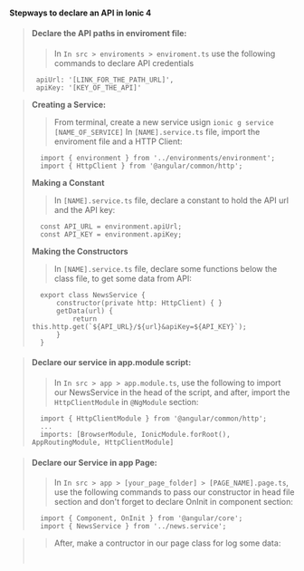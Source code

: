 #### Stepways to declare an API in Ionic 4

> #### Declare the API paths in enviroment file:
> > In `In src > enviroments > enviroment.ts` use the following commands to declare API credentials
> ```
>  apiUrl: '[LINK_FOR_THE_PATH_URL]',
>  apiKey: '[KEY_OF_THE_API]'
> ```

> **Creating a Service:**
> > From terminal, create a new service usign `ionic g service [NAME_OF_SERVICE]`
> In `[NAME].service.ts` file, import the enviroment file and a HTTP Client:
> ```
>   import { environment } from '../environments/environment';
>   import { HttpClient } from '@angular/common/http';
> ```
> **Making a Constant**
> >In `[NAME].service.ts` file, declare a constant to hold the API url and the API key:
> ```
>   const API_URL = environment.apiUrl;
>   const API_KEY = environment.apiKey;
> ```
> **Making the Constructors**
> >In `[NAME].service.ts` file, declare some functions below the class file, to get some data from API:
> ```
>   export class NewsService {
>       constructor(private http: HttpClient) { }
>       getData(url) { 
>           return this.http.get(`${API_URL}/${url}&apiKey=${API_KEY}`);
>       }
>   }
> ```

> #### Declare our service in app.module script:
> > In `In src > app > app.module.ts`, use the following to import our NewsService in the head of the script, and after, import the `HttpClientModule` in `@NgModule` section:
> ```
>   import { HttpClientModule } from '@angular/common/http';
>   ...
>   imports: [BrowserModule, IonicModule.forRoot(), AppRoutingModule, HttpClientModule]
> ```
 
> #### Declare our Service in app Page:
> > In `In src > app > [your_page_folder] > [PAGE_NAME].page.ts`, use the following commands to pass our constructor in head file section and don't forget to declare OnInit in component section:
> ```
>   import { Component, OnInit } from '@angular/core';
>   import { NewsService } from '../news.service';
> ```

> > After, make a contructor in our page class for log some data:
> ```
>   
> ```
